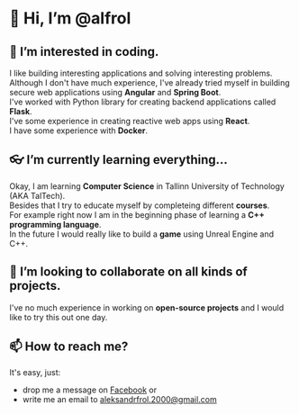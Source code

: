 # 👋 Hi, I’m @alfrol

## 👀 I’m interested in coding.

I like building interesting applications and solving interesting problems.  
Although I don't have much experience, I've already tried myself in building secure web applications using **Angular** and **Spring Boot**.  
I've worked with Python library for creating backend applications called **Flask**.  
I've some experience in creating reactive web apps using **React**.  
I have some experience with **Docker**.  

## 👓 I’m currently learning everything...
Okay, I am learning **Computer Science** in Tallinn University of Technology (AKA TalTech).  
Besides that I try to educate myself by completeing different **courses**.  
For example right now I am in the beginning phase of learning a **C++ programming language**.  
In the future I would really like to build a **game** using Unreal Engine and C++.  

## 💞️ I’m looking to collaborate on all kinds of projects.
I've no much experience in working on **open-source projects** and I would like to try this out one day.

## 📫 How to reach me?
It's easy, just:
 - drop me a message on [Facebook](https://www.facebook.com/profile.php?id=100004312478988) or
 - write me an email to aleksandrfrol.2000@gmail.com

<!---
alfrol/alfrol is a ✨ special ✨ repository because its `README.md` (this file) appears on your GitHub profile.
You can click the Preview link to take a look at your changes.
--->
